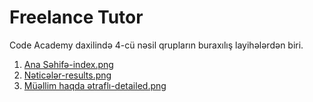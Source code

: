 # Freelance Tutor
Code Academy daxilində 4-cü nəsil qrupların buraxılış layihələrdən biri.

1. [Ana Səhifə-index.png](http://crenoveative.com/envato/hangan/index.html)
2. [Nəticələr-results.png](http://crenoveative.com/envato/hangan/job-result.html)
3. [Müəllim haqda ətraflı-detailed.png](http://crenoveative.com/envato/hangan/employee-detail.html)
